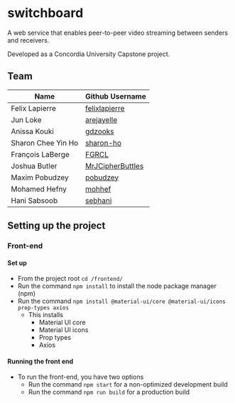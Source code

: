 # switchboard
A web service that enables peer-to-peer video streaming between senders and receivers. 

Developed as a Concordia University Capstone project.

## Team

| Name | Github Username |
|---|---|
| Felix Lapierre | [felixlapierre](https://github.com/felixlapierre) |
| Jun Loke | [arejayelle](https://github.com/arejayelle) |
| Anissa Kouki | [gdzooks](https://github.com/gdzooks) |
| Sharon Chee Yin Ho | [sharon-ho](https://github.com/sharon-ho) |
| François LaBerge | [FGRCL](https://github.com/FGRCL) |
| Joshua Butler | [MrJCipherButtles](https://github.com/MrJCipherButtles) |
| Maxim Pobudzey | [pobudzey](https://github.com/pobudzey) |
| Mohamed Hefny | [mohhef](https://github.com/mohhef) |
| Hani Sabsoob | [sebhani](https://github.com/sebhani) |


## Setting up the project

### Front-end

#### Set up
* From the project root `cd /frontend/`
* Run the command `npm install` to install the node package manager (npm)
* Run the command `npm install @material-ui/core @material-ui/icons prop-types axios` 
  * This installs
    * Material UI core
    * Material UI icons 
    * Prop types
    * Axios 

#### Running the front end
* To run the front-end, you have two options 
    * Run the command `npm start` for a non-optimized development build 
    * Run the command `npm run build` for a production build